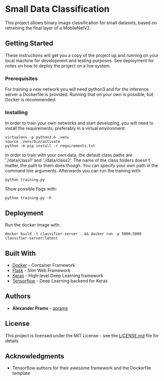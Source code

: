 # Small Data Classification

This project allows binary image classification for small datasets, based on retraining the final layer of a MobileNetV2.

## Getting Started

These instructions will get you a copy of the project up and running on your local machine for development and testing purposes. See deployment for notes on how to deploy the project on a live system.

### Prerequisites

For training a new network you will need python3 and for the inference server a Dockerfile is provided. Running that on your own is possible, but Docker is recommended.


### Installing

In order to train your own networks and start developing, you will need to install the requirements, preferably in a virtual environment:


```
virtualenv -p python3.6 .venv
source .venv/bin/activate
python -m pip install -r requirements.txt
```

In order to train with your own data, the default class paths are './data/class1' and './data/class2'. The name of the class folders doesn't matter, the path to them does though. You can specify your own path in the command line arguments.
Afterwards you can run the training with:
```
python training.py
```

Show possible flags with:
```
python training.py -h
```

## Deployment

Run the docker image with:

```
docker build -t classifier-server . && docker run -p 5000:5000 classifier-server:latest
```

## Built With

* [Docker](https://www.docker.com/) - Container Framework
* [Flask](http://flask.pocoo.org/) - Slim Web Framework
* [Keras](https://keras.io/) - High-level Deep Learning framework
* [Tensorflow](https://www.tensorflow.org/) - Deep Learning backend for Keras

## Authors

* **Alexander Prams** - [aprams](https://github.com/aprams)

## License

This project is licensed under the MIT License - see the [LICENSE.md](LICENSE.md) file for details

## Acknowledgments

* Tensorflow authors for their awesome framework and the Dockerfile template


